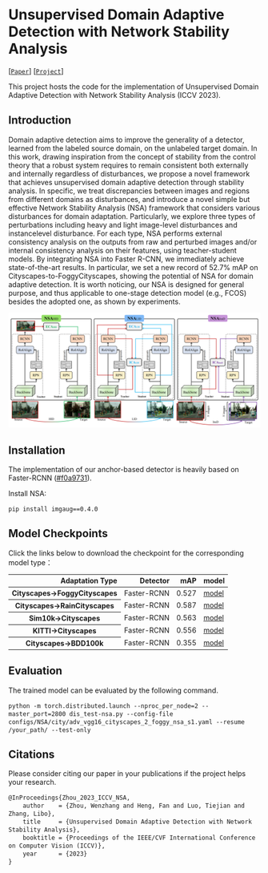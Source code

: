 # Unsupervised Domain Adaptive Detection with Network Stability Analysis

[[`Paper`](https://arxiv.org/abs/2308.08182)] [[`Project`](https://github.com/tiankongzhang/NSA)] 

This project hosts the code for the implementation of Unsupervised Domain Adaptive Detection with Network Stability Analysis (ICCV 2023).

## Introduction

Domain adaptive detection aims to improve the generality of a detector, learned from the labeled source domain, on
the unlabeled target domain. In this work, drawing inspiration from the concept of stability from the control theory
that a robust system requires to remain consistent both externally and internally regardless of disturbances, we propose a novel framework that achieves unsupervised domain adaptive detection through stability analysis. In specific, we treat discrepancies between images and regions from different domains as disturbances, and introduce a novel simple but effective Network Stability Analysis (NSA) framework that considers various disturbances for domain adaptation. Particularly, we explore three types of perturbations including heavy and light image-level disturbances and instancelevel disturbance. For each type, NSA performs external consistency analysis on the outputs from raw and perturbed images and/or internal consistency analysis on their features, using teacher-student models. By integrating NSA into Faster R-CNN, we immediately achieve state-of-the-art results. In particular, we set a new record of 52.7% mAP on Cityscapes-to-FoggyCityscapes, showing the potential of NSA for domain adaptive detection. It is worth noticing, our NSA is designed for general purpose, and thus applicable to one-stage detection model (e.g., FCOS) besides the adopted one, as shown by experiments.

![NSA design](assets/framework_fig.png?raw=true)

## Installation

The implementation of our anchor-based detector is heavily based on Faster-RCNN ([\#f0a9731](https://isrc.iscas.ac.cn/gitlab/research/domain-adaption)).

Install NSA:

```
pip install imgaug==0.4.0
```

## Model Checkpoints

Click the links below to download the checkpoint for the corresponding model type：

<table>
  <thead>
    <tr style="text-align: right;">
      <th>Adaptation Type</th>
      <th>Detector</th>
      <th>mAP</th>
      <th>model</th>
    </tr>
  </thead>
  <tbody>
    <tr>
      <th>Cityscapes->FoggyCityscapes</th>
      <td>Faster-RCNN</td>
      <td>0.527</td>
      <td><a href="https://drive.google.com/drive/folders/1TuZMUqbA3Or-BtJPo29lDJ5cs_4bkkG6">model</a></td>
    </tr>
    <tr>
      <th>Cityscapes->RainCityscapes</th>
      <td>Faster-RCNN</td>
      <td>0.587</td>
      <td><a href="https://drive.google.com/drive/folders/1TuZMUqbA3Or-BtJPo29lDJ5cs_4bkkG6">model</a></td>
    </tr>
    <tr>
      <th>Sim10k->Cityscapes</th>
      <td>Faster-RCNN</td>
      <td>0.563</td>
      <td><a href="https://drive.google.com/drive/folders/1TuZMUqbA3Or-BtJPo29lDJ5cs_4bkkG6">model</a></td>
    </tr>
    <tr>
      <th>KITTI->Cityscapes</th>
      <td>Faster-RCNN</td>
      <td>0.556</td>
      <td><a href="https://drive.google.com/drive/folders/1TuZMUqbA3Or-BtJPo29lDJ5cs_4bkkG6">model</a></td>
    </tr>
    <tr>
      <th>Cityscapes->BDD100k</th>
      <td>Faster-RCNN</td>
      <td>0.355</td>
      <td><a href="https://drive.google.com/drive/folders/1TuZMUqbA3Or-BtJPo29lDJ5cs_4bkkG6">model</a></td>
    </tr>
  </tbody>
</table>


## Evaluation

The trained model can be evaluated by the following command.

```
python -m torch.distributed.launch --nproc_per_node=2 --master_port=2800 dis_test-nsa.py --config-file configs/NSA/city/adv_vgg16_cityscapes_2_foggy_nsa_s1.yaml --resume /your_path/ --test-only
```



## Citations

Please consider citing our paper in your publications if the project helps your research.

```
@InProceedings{Zhou_2023_ICCV_NSA,
    author    = {Zhou, Wenzhang and Heng, Fan and Luo, Tiejian and Zhang, Libo},
    title     = {Unsupervised Domain Adaptive Detection with Network Stability Analysis},
    booktitle = {Proceedings of the IEEE/CVF International Conference on Computer Vision (ICCV)},
    year      = {2023}
}
```

